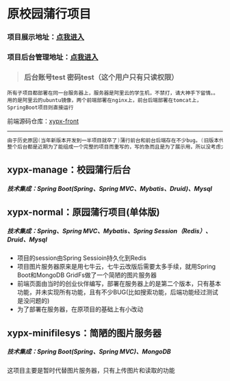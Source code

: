 # 原校园蒲行项目

### 项目展示地址：[点我进入](http://120.78.83.14:8090)

### 项目后台管理地址：[点我进入](http://120.78.83.14:8090/manage/)

>### 后台账号test 密码test（这个用户只有只读权限）

```shell
所有子项目都部署在同一台服务器上，服务器是阿里云的学生机，不禁打，请大神手下留情。。
用的是阿里云的ubuntu镜像，两个前端部署在nginx上，前台后端部署在tomcat上，SpringBoot项目则直接运行
```

前端源码仓库：[xypx-front](https://github.com/zxk1997/xypx-front)

------
```java
由于历史原因(当年新版本开发到一半项目就卒了)蒲行前台和前台后端存在不少bug。(旧版本代码太乱不想放上来)
整个后台都是近期为了能组成一个完整的项目而重写的，写的急而且是为了展示用，所以没考虑太多，应该会有不少bug。
```

## xypx-manage：校园蒲行后台

##### 技术集成：Spring Boot(Spring、Spring MVC、Mybatis、Druid)、Mysql



## xypx-normal：原园蒲行项目(单体版)

##### 技术集成：Spring、Spring MVC、Mybatis、Spring Session（Redis）、Druid、Mysql

- 项目的session由Spring Sessioin持久化到Redis
- 项目图片服务器原来是用七牛云，七牛云改版后需要太多手续，就用Spring Boot和MongoDB GridFs做了一个简陋的图片服务器
- 前端页面由当时的创业伙伴编写，部署在服务器上的是第二个版本，只有基本功能，并未实现所有功能，且有不少BUG(比如搜索功能，后端功能经过测试是没问题的)
- 为了部署在服务器，在原项目的基础上有小改动



## xypx-minifilesys：简陋的图片服务器

##### 技术集成：Spring Boot(Spring、Spring MVC)、MongoDB

这项目主要是暂时代替图片服务器，只有上传图片和读取的功能


